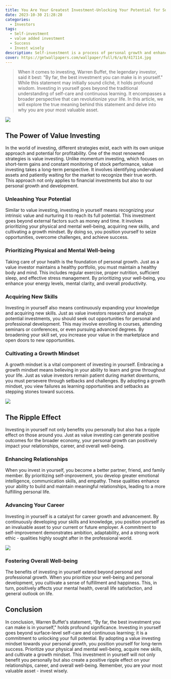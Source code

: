 ```yaml
---
title: You Are Your Greatest Investment-Unlocking Your Potential for Success
date: 2023-10-30 21:28:28
categories:
  - Investors
tags: 
  - Self-investment
  - value added investment
  - Success
  - Invest wisely
description: Self-investment is a process of personal growth and enhancement. It is more than the traditional understanding of self-care and continuous learning; it is a holistic, multidimensional investment. It includes enhancing one's knowledge, skills, and experiences, as well as personal qualities and values. Through self-investment, we can better meet life's challenges and realize our goals and dreams.
cover: https://getwallpapers.com/wallpaper/full/6/a/8/417114.jpg
---
```


> When it comes to investing, Warren Buffet, the legendary investor, said it best: "By far, the best investment you can make is in yourself." While this statement may initially sound cliché, it holds profound wisdom. Investing in yourself goes beyond the traditional understanding of self-care and continuous learning. It encompasses a broader perspective that can revolutionize your life. In this article, we will explore the true meaning behind this statement and delve into why you are your most valuable asset.

![](https://cdn.jsdelivr.net/gh/PirlosM/image@main/20231031105949.png)

## The Power of Value Investing

In the world of investing, different strategies exist, each with its own unique approach and potential for profitability. One of the most renowned strategies is value investing. Unlike momentum investing, which focuses on short-term gains and constant monitoring of stock performance, value investing takes a long-term perspective. It involves identifying undervalued assets and patiently waiting for the market to recognize their true worth. This approach not only applies to financial investments but also to our personal growth and development.


### Unleashing Your Potential

Similar to value investing, investing in yourself means recognizing your intrinsic value and nurturing it to reach its full potential. This investment goes beyond external factors such as money and time. It involves prioritizing your physical and mental well-being, acquiring new skills, and cultivating a growth mindset. By doing so, you position yourself to seize opportunities, overcome challenges, and achieve success.


### Prioritizing Physical and Mental Well-being

Taking care of your health is the foundation of personal growth. Just as a value investor maintains a healthy portfolio, you must maintain a healthy body and mind. This includes regular exercise, proper nutrition, sufficient sleep, and effective stress management. By prioritizing your well-being, you enhance your energy levels, mental clarity, and overall productivity.


### Acquiring New Skills

Investing in yourself also means continuously expanding your knowledge and acquiring new skills. Just as value investors research and analyze potential investments, you should seek out opportunities for personal and professional development. This may involve enrolling in courses, attending seminars or conferences, or even pursuing advanced degrees. By broadening your skill set, you increase your value in the marketplace and open doors to new opportunities.


### Cultivating a Growth Mindset

A growth mindset is a vital component of investing in yourself. Embracing a growth mindset means believing in your ability to learn and grow throughout your life. Just as value investors remain patient during market downturns, you must persevere through setbacks and challenges. By adopting a growth mindset, you view failures as learning opportunities and setbacks as stepping stones toward success.

![](https://cdn.jsdelivr.net/gh/PirlosM/image@main/20231031110027.png)

## The Ripple Effect

Investing in yourself not only benefits you personally but also has a ripple effect on those around you. Just as value investing can generate positive outcomes for the broader economy, your personal growth can positively impact your relationships, career, and overall well-being.


### Enhancing Relationships

When you invest in yourself, you become a better partner, friend, and family member. By prioritizing self-improvement, you develop greater emotional intelligence, communication skills, and empathy. These qualities enhance your ability to build and maintain meaningful relationships, leading to a more fulfilling personal life.


### Advancing Your Career

Investing in yourself is a catalyst for career growth and advancement. By continuously developing your skills and knowledge, you position yourself as an invaluable asset to your current or future employer. A commitment to self-improvement demonstrates ambition, adaptability, and a strong work ethic - qualities highly sought after in the professional world.

![](https://cdn.jsdelivr.net/gh/PirlosM/image@main/20231031110121.png)

### Fostering Overall Well-being

The benefits of investing in yourself extend beyond personal and professional growth. When you prioritize your well-being and personal development, you cultivate a sense of fulfillment and happiness. This, in turn, positively affects your mental health, overall life satisfaction, and general outlook on life.


## Conclusion

In conclusion, Warren Buffet's statement, "By far, the best investment you can make is in yourself," holds profound significance. Investing in yourself goes beyond surface-level self-care and continuous learning; it is a commitment to unlocking your full potential. By adopting a value investing mindset towards your personal growth, you position yourself for long-term success. Prioritize your physical and mental well-being, acquire new skills, and cultivate a growth mindset. This investment in yourself will not only benefit you personally but also create a positive ripple effect on your relationships, career, and overall well-being. Remember, you are your most valuable asset - invest wisely.